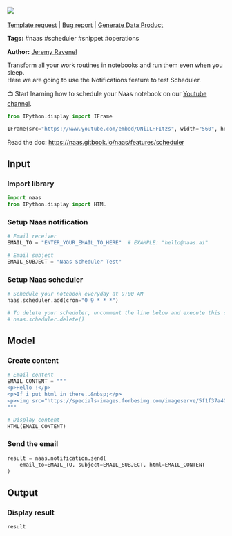 <a href="https://app.naas.ai/user-redirect/naas/downloader?url=https://raw.githubusercontent.com/jupyter-naas/awesome-notebooks/master/Naas/Naas_Scheduler_demo.ipynb" target="_parent"><img src="https://naasai-public.s3.eu-west-3.amazonaws.com/Open_in_Naas_Lab.svg"/></a><br><br><a href="https://github.com/jupyter-naas/awesome-notebooks/issues/new?assignees=&labels=&template=template-request.md&title=Tool+-+Action+of+the+notebook+">Template request</a> | <a href="https://github.com/jupyter-naas/awesome-notebooks/issues/new?assignees=&labels=bug&template=bug_report.md&title=Naas+-+Scheduler+demo:+Error+short+description">Bug report</a> | <a href="https://app.naas.ai/user-redirect/naas/downloader?url=https://raw.githubusercontent.com/jupyter-naas/awesome-notebooks/master/Naas/Naas_Start_data_product.ipynb" target="_parent">Generate Data Product</a>

**Tags:** #naas #scheduler #snippet #operations

**Author:** [Jeremy Ravenel](https://www.linkedin.com/in/ACoAAAJHE7sB5OxuKHuzguZ9L6lfDHqw--cdnJg/)

Transform all your work routines in notebooks and run them even when you sleep.<br>
Here we are going to use the Notifications feature to test Scheduler.

📺 Start learning how to schedule your Naas notebook on our <a href="https://www.youtube.com/channel/UCKKG5hzjXXU_rRdHHWQ8JHQ?sub_confirmation=1">Youtube channel</a>.<br>


```python
from IPython.display import IFrame

IFrame(src="https://www.youtube.com/embed/ONiILHFItzs", width="560", height="315")
```

Read the doc: https://naas.gitbook.io/naas/features/scheduler

## Input

### Import library


```python
import naas
from IPython.display import HTML
```

### Setup Naas notification


```python
# Email receiver
EMAIL_TO = "ENTER_YOUR_EMAIL_TO_HERE"  # EXAMPLE: "hello@naas.ai"

# Email subject
EMAIL_SUBJECT = "Naas Scheduler Test"
```

### Setup Naas scheduler


```python
# Schedule your notebook everyday at 9:00 AM
naas.scheduler.add(cron="0 9 * * *")

# To delete your scheduler, uncomment the line below and execute this cell
# naas.scheduler.delete()
```

## Model

### Create content


```python
# Email content
EMAIL_CONTENT = """
<p>Hello !</p>
<p>If i put html in there..&nbsp;</p>
<p><img src="https://specials-images.forbesimg.com/imageserve/5f1f37a40a5db2c8275972c0/960x0.jpg?fit=scale" alt="" width="959" height="663" /></p>
"""

# Display content
HTML(EMAIL_CONTENT)
```

### Send the email


```python
result = naas.notification.send(
    email_to=EMAIL_TO, subject=EMAIL_SUBJECT, html=EMAIL_CONTENT
)
```

## Output

### Display result


```python
result
```
